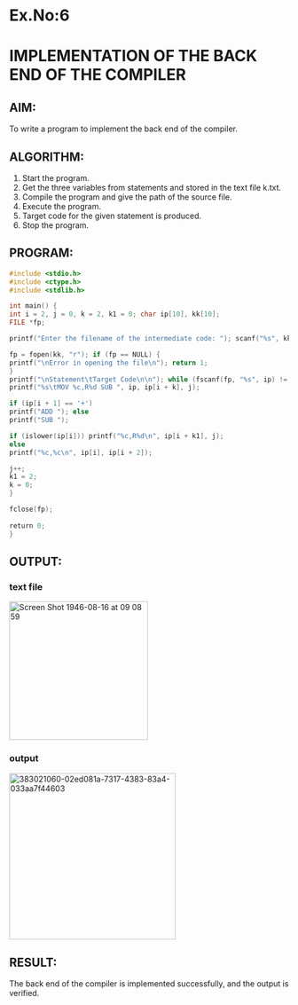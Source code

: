 # Ex.No:6
# IMPLEMENTATION OF THE BACK END OF THE COMPILER 

## AIM:
To write a program to implement the back end of the compiler.
## ALGORITHM:
1. Start the program.
2. Get the three variables from statements and stored in the text file k.txt.
3. Compile the program and give the path of the source file.
4. Execute the program.
5. Target code for the given statement is produced.
6. Stop the program.
## PROGRAM:
```c
#include <stdio.h>
#include <ctype.h> 
#include <stdlib.h>

int main() {
int i = 2, j = 0, k = 2, k1 = 0; char ip[10], kk[10];
FILE *fp;

printf("Enter the filename of the intermediate code: "); scanf("%s", kk);

fp = fopen(kk, "r"); if (fp == NULL) {
printf("\nError in opening the file\n"); return 1;
}
printf("\nStatement\tTarget Code\n\n"); while (fscanf(fp, "%s", ip) != EOF) {
printf("%s\tMOV %c,R%d SUB ", ip, ip[i + k], j);

if (ip[i + 1] == '+')
printf("ADD "); else
printf("SUB ");

if (islower(ip[i])) printf("%c,R%d\n", ip[i + k1], j);
else
printf("%c,%c\n", ip[i], ip[i + 2]);

j++;
k1 = 2;
k = 0;
}

fclose(fp);
 
return 0;
}
```

## OUTPUT:
### text file
<img width="250" alt="Screen Shot 1946-08-16 at 09 08 59" src="https://github.com/user-attachments/assets/416ff8a5-7327-446e-b20a-d0a34389cf53">


### output
<img width="300" alt="383021060-02ed081a-7317-4383-83a4-033aa7f44603" src="https://github.com/user-attachments/assets/720c1fe4-6464-48d6-a5fa-f6fb0c68799a">


## RESULT:
The back end of the compiler is implemented successfully, and the output is verified.
